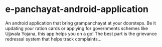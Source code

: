 # e-panchayat-android-application

An android application that bring grampanchayat at your doorsteps.
Be it updating your ration cards or applying for governments schemes like Ujjwala Yojana, this app helps you on a go!
The best part is the grievance redressal system that helps track complaints...
